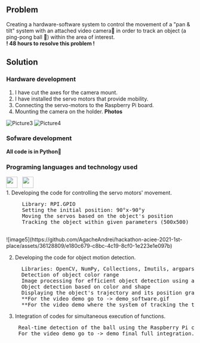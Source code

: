 ## Problem
Creating a hardware-software system to control the movement of a "pan & tilt" system with an attached video camera🎥 in order to track an object (a ping-pong ball 🏓) within the area of interest.
<br>
**! 48 hours to resolve this problem !**
## Solution
### Hardware development
1. I have cut the axes for the camera mount.
2. I have installed the servo motors that provide mobility.
3. Connecting the servo-motors to the Raspberry Pi board.
4. Mounting the camera on the holder.
**Photos**

![Picture3](https://github.com/AgacheAndrei/hackathon-aciee-2021-1st-place/assets/36128809/d57adf3b-1573-4f89-8747-2c8f1b3eb693)
![Picture4](https://github.com/AgacheAndrei/hackathon-aciee-2021-1st-place/assets/36128809/195c0ac2-7db0-4352-bcb7-a51a441e1617)

### Sofware development
**All code is in Python🐍**
### Programing languages and technology used

<img align="left" width="30px" style="padding-right:10px" src="https://cdn.jsdelivr.net/gh/devicons/devicon/icons/python/python-original.svg" /> 
<img align="left" width="30px" style="padding-right:10px" src="https://cdn.jsdelivr.net/gh/devicons/devicon/icons/opencv/opencv-original.svg" />  

<br>
<br>
1. Developing the code for controlling the servo motors' movement. 
   <pre>
     Library: RPI.GPIO 
     Setting the initial position: 90°x-90°y 
     Moving the servos based on the object's position 
     Tracking the object within given parameters (500x500)
   </pre>
     ![image5](https://github.com/AgacheAndrei/hackathon-aciee-2021-1st-place/assets/36128809/e180c679-c8bc-4c19-8cf0-1e223e1e097b)

2. Developing the code for object motion detection.
   <pre>
     Libraries: OpenCV, NumPy, Collections, Imutils, argparse, time
     Detection of object color range
     Image processing for efficient object detection using advanced image manipulation techniques
     Object detection based on color and shape 
     Displaying the object's trajectory and its position graphically
     **For the video demo go to -> demo_software.gif
     **For the video demo where the system of tracking the trajectory can be seen better go to -> demo_software_2.mp4
   </pre>
3. Integration of codes for simultaneous execution of functions.
   <pre>
    Real-time detection of the ball using the Raspberry Pi camera and tracking it with the Pan Tilt assembly.
    For the video demo go to -> demo_final_full_integration.mp4
   </pre>
